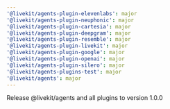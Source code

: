 ```yaml
---
'@livekit/agents-plugin-elevenlabs': major
'@livekit/agents-plugin-neuphonic': major
'@livekit/agents-plugin-cartesia': major
'@livekit/agents-plugin-deepgram': major
'@livekit/agents-plugin-resemble': major
'@livekit/agents-plugin-livekit': major
'@livekit/agents-plugin-google': major
'@livekit/agents-plugin-openai': major
'@livekit/agents-plugin-silero': major
'@livekit/agents-plugins-test': major
'@livekit/agents': major
---
```


Release @livekit/agents and all plugins to version 1.0.0
